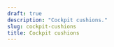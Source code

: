 ```yaml
---
draft: true
description: "Cockpit cushions."
slug: cockpit-cushions
title: Cockpit cushions
---
```


